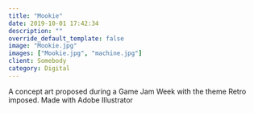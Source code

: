 ```yaml
---
title: "Mookie"
date: 2019-10-01 17:42:34
description: ""
override_default_template: false
image: "Mookie.jpg"
images: ["Mookie.jpg", "machine.jpg"]
client: Somebody
category: Digital
---
```


A concept art proposed during a Game Jam Week with the theme Retro imposed. Made with Adobe Illustrator
